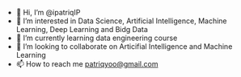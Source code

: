 - 👋 Hi, I’m @ipatriqIP
- 👀 I’m interested in Data Science, Artificial Intelligence, Machine Learning, Deep Learning and Bidg Data
- 🌱 I’m currently learning data engineering course
- 💞️ I’m looking to collaborate on Articifial Intelligence and Machine Learning
- 📫 How to reach me patriqyoo@gmail.com

<!---
ipatriqIP/ipatriqIP is a ✨ special ✨ repository because its `README.md` (this file) appears on your GitHub profile.
You can click the Preview link to take a look at your changes.
--->
